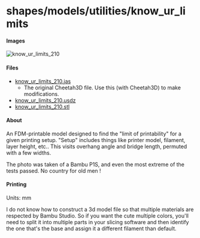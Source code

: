 # shapes/models/utilities/know_ur_limits


#### Images

![know_ur_limits_210](./know_ur_limits_210.png)

#### Files

* [know_ur_limits_210.jas](./know_ur_limits_210.jas)
  * The original Cheetah3D file.  Use this (with Cheetah3D) to make modifications.
* [know_ur_limits_210.usdz](./know_ur_limits_210.usdz)
* [know_ur_limits_210.stl](./know_ur_limits_210.stl)

#### About

An FDM-printable model designed to find the "limit of printability" for a given printing setup.  "Setup" includes things like printer model, filament, layer height, etc..
This visits overhang angle and bridge length, permuted with a few widths.

The photo was taken of a Bambu P1S, and even the most extreme of the tests passed.  No country for old men !

#### Printing

Units: mm  

I do not know how to construct a 3d model file so that multiple materials are respected by Bambu Studio. So if you want the cute multiple colors, you'll need to split it into multiple parts in your slicing software and then identify the one that's the base and assign it a different filament than default.